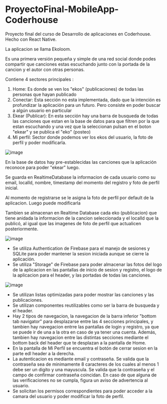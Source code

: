 # ProyectoFinal-MobileApp-Coderhouse
Proyecto final del curso de Desarrollo de aplicaciones en Coderhouse. Hecho con React Native.

La aplicacion se llama Ekoloom.

Es una primera versión pequeña y simple de una red social donde podes compartir que canciones estas escuchando junto con la portada de la cancion y el autor con otras personas.

Contiene 4 sectores principales :

1) Home: Es donde se ven los "ekos" (publicaciones) de todas las personas que hayan publicado
2) Conectar: Esta sección no esta implementada, dado que la intención es profundizar la aplicación para un futuro. Pero consiste en poder buscar a algún usuario en particular
3) Ekear (Publicar): En esta sección hay una barra de busqueda de todas las canciones que estan en la base de datos para que filtren por la que estan escuchando y una vez que la seleccionan pulsan en el boton "ekear" y se publica el "eko" (posteo)
4) Mi perfil: Sector donde podemos ver los ekos del usuario, la foto de perfil y poder modificarla.

![image](https://github.com/katerinacejas/ProyectoFinal-MobileApp-Coderhouse/assets/142285332/042b0753-8f19-4575-94cc-3cce8b858eb9)

En la base de datos hay pre-establecidas las canciones que la aplicación reconoce para poder "ekear" luego.

Se guarda en RealtimeDatabase la informacion de cada usuario como su email, localId, nombre, timestamp del momento del registro y foto de perfil inicial. 

Al momento de registrarse se le asigna la foto de perfil por default de la aplicacion. Luego puede modificarla

Tambien se almacenan en Realtime Database cada eko (publicacion) que tiene anidada la informacion de la cancion seleccionada y el localId que la publicó, al igual que las imagenes de foto de perfil que actualicen posteriormente.

![image](https://github.com/katerinacejas/ProyectoFinal-MobileApp-Coderhouse/assets/142285332/02cb31c4-efb5-4689-a716-c730a5d1b333)

* Se utiliza Authentication de Firebase para el manejo de sesiones y SQLite para poder mantener la sesion iniciada aunque se cierre la aplicación. 
* Se utiliza "Storage" de Firebase para poder almacenar las fotos del logo de la aplicacion en las pantallas de inicio de sesion y registro, el logo de la aplicacion para el header, y las portadas de todas las canciones.

 ![image](https://github.com/katerinacejas/ProyectoFinal-MobileApp-Coderhouse/assets/142285332/bb118fad-66c4-47bf-b912-9248da48698b)


* Se utilizan listas optimizadas para poder mostrar las canciones y las publicaciones.
* Se utilizan componentes reutilizables como ser la barra de busqueda y el header.
* Hay 2 tipos de navegacion, la navegacion de la barra inferior "bottom tab navigator" para desplazarse entre las 4 secciones principales, y tambien hay navegacion entrre las pantallas de login y registro, ya que se puede ir de una a la otra en caso de ya tener una cuenta. Además, tambien hay navegacion entre las distintas secciones mediante el bottom back del header que te desplazan a la pantalla de Home.
* En la pantalla de Mi Perfil se encuentra el botón de cerrar sesion en la parte edl header a la derecha.
* La autenticacion es mediante email y contraseña. Se valida que la contraseña sea de minimamente 8 caracteres de los cuales al menos 1 debe ser un digito y una mayuscula. Se valida que la contraseña y el campo de confirmar contraseña coincidan. En caso de que alguna de las verificaciones no se cumpla, figura un aviso de advertencia al usuario.
* Se solicitan los permisos correspondientes para poder acceder a la camara del usuario y poder modificar la foto de perfil.

